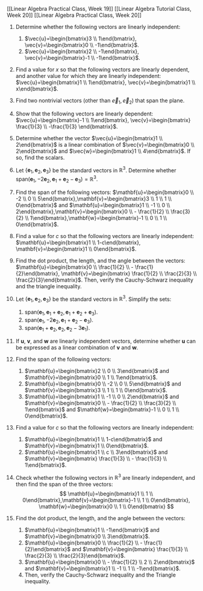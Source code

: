 [[Linear Algebra Practical Class, Week 19]]
[[Linear Algebra Tutorial Class, Week 20]]
[[Linear Algebra Practical Class, Week 20]]

1. Determine whether the following vectors are linearly independent:
	1. $\vec{u}=\begin{bmatrix}3 \\ 1\end{bmatrix}, \vec{v}=\begin{bmatrix}0 \\ -1\end{bmatrix}$.
	2. $\vec{u}=\begin{bmatrix}2 \\ -1\end{bmatrix}, \vec{v}=\begin{bmatrix}-1 \\ -1\end{bmatrix}$.

2. Find a value for $x$ so that the following vectors are linearly dependent, and another value for which they are linearly independent: $\vec{u}=\begin{bmatrix}1 \\ 1\end{bmatrix}, \vec{v}=\begin{bmatrix}1 \\ x\end{bmatrix}$.

3. Find two nontrivial vectors (other than $\vec{e}_{1},\vec{e}_{2}$) that span the plane.

4. Show that the following vectors are linearly dependent: $\vec{u}=\begin{bmatrix}-1 \\ 1\end{bmatrix}, \vec{v}=\begin{bmatrix} \frac{1}{3} \\ -\frac{1}{3} \end{bmatrix}$.

5. Determine whether the vector $\vec{u}=\begin{bmatrix}1 \\ 2\end{bmatrix}$ is a linear combination of $\vec{v}=\begin{bmatrix}0 \\ 2\end{bmatrix}$ and $\vec{w}=\begin{bmatrix}1 \\ 4\end{bmatrix}$. If so, find the scalars.

6. Let $\{\mathbf{e}_{1},\mathbf{e}_{2},\mathbf{e}_{3}\}$ be the standard vectors in $\mathbb{R}^{3}$. Determine whether $\text{span}(\mathbf{e}_{1},-2\mathbf{e}_{2},\mathbf{e}_{1}+\mathbf{e}_{2}-\mathbf{e}_{3})=\mathbb{R}^{3}$.

7. Find the span of the following vectors: $\mathbf{u}=\begin{bmatrix}0 \\ -2 \\ 0 \\ 5\end{bmatrix},\mathbf{v}=\begin{bmatrix}3 \\ 1 \\ 1 \\ 0\end{bmatrix}$ and $\mathbf{u}=\begin{bmatrix}1 \\ -1 \\ 0 \\ 2\end{bmatrix},\mathbf{v}=\begin{bmatrix}0 \\ - \frac{1}{2} \\ \frac{3}{2} \\ 1\end{bmatrix},\mathbf{w}=\begin{bmatrix}-1 \\ 0 \\ 1 \\ 0\end{bmatrix}$.

8. Find a value for $c$ so that the following vectors are linearly independent: $\mathbf{u}=\begin{bmatrix}1 \\ 1-c\end{bmatrix}, \mathbf{v}=\begin{bmatrix}1 \\ 0\end{bmatrix}$.

9. Find the dot product, the length, and the angle between the vectors: $\mathbf{u}=\begin{bmatrix}0 \\ \frac{1}{2} \\ - \frac{1}{2}\end{bmatrix}, \mathbf{v}=\begin{bmatrix} \frac{1}{2} \\ \frac{2}{3} \\ \frac{2}{3}\end{bmatrix}$. Then, verify the Cauchy-Schwarz inequality and the triangle inequality.

10. Let $\{\mathbf{e}_{1},\mathbf{e}_{2},\mathbf{e}_{3}\}$ be the standard vectors in $\mathbb{R}^{3}$. Simplify the sets:
	1. $\text{span}(\mathbf{e}_{1},\mathbf{e}_{1}+\mathbf{e}_{2},\mathbf{e}_{1}+\mathbf{e}_{2}+\mathbf{e}_{3})$.
	2. $\text{span}(\mathbf{e}_{1},-2\mathbf{e}_{2},\mathbf{e}_{1}+\mathbf{e}_{2}-\mathbf{e}_{3})$.
	3. $\text{span}(\mathbf{e}_{1}+\mathbf{e}_{2},\mathbf{e}_{2},\mathbf{e}_{2}-3\mathbf{e}_{1})$.

11. If $\mathbf{u}$, $\mathbf{v}$, and $\mathbf{w}$ are linearly independent vectors, determine whether $\mathbf{u}$ can be expressed as a linear combination of $\mathbf{v}$ and $\mathbf{w}$.

12. Find the span of the following vectors:
	1. $\mathbf{u}=\begin{bmatrix}2 \\ 0 \\ 3\end{bmatrix}$ and $\mathbf{v}=\begin{bmatrix}0 \\ 1 \\ 1\end{bmatrix}$.
	2. $\mathbf{u}=\begin{bmatrix}0 \\ -2 \\ 0 \\ 5\end{bmatrix}$ and $\mathbf{v}=\begin{bmatrix}3 \\ 1 \\ 1 \\ 0\end{bmatrix}$.
	3. $\mathbf{u}=\begin{bmatrix}1 \\ -1 \\ 0 \\ 2\end{bmatrix}$ and $\mathbf{v}=\begin{bmatrix}0 \\ - \frac{1}{2} \\ \frac{3}{2} \\ 1\end{bmatrix}$ and $\mathbf{w}=\begin{bmatrix}-1 \\ 0 \\ 1 \\ 0\end{bmatrix}$.

13. Find a value for $c$ so that the following vectors are linearly independent:
	1. $\mathbf{u}=\begin{bmatrix}1 \\ 1-c\end{bmatrix}$ and $\mathbf{v}=\begin{bmatrix}1 \\ 0\end{bmatrix}$.
	2. $\mathbf{u}=\begin{bmatrix}1 \\ c \\ 3\end{bmatrix}$ and $\mathbf{v}=\begin{bmatrix} \frac{1}{3} \\ - \frac{1}{3} \\ 1\end{bmatrix}$.

14. Check whether the following vectors in $\mathbb{R}^{3}$ are linearly independent, and then find the span of the three vectors:
$$
\mathbf{u}=\begin{bmatrix}1 \\ 1 \\ 0\end{bmatrix},\mathbf{v}=\begin{bmatrix}-1 \\ 1 \\ 0\end{bmatrix}, \mathbf{w}=\begin{bmatrix}0 \\ 1 \\ 0\end{bmatrix}
$$

15. Find the dot product, the length, and the angle between the vectors:
	1. $\mathbf{u}=\begin{bmatrix}1 \\ -1\end{bmatrix}$ and $\mathbf{v}=\begin{bmatrix}0 \\ 3\end{bmatrix}$.
	2. $\mathbf{u}=\begin{bmatrix}0 \\ \frac{1}{2} \\ - \frac{1}{2}\end{bmatrix}$ and $\mathbf{v}=\begin{bmatrix} \frac{1}{3} \\ \frac{2}{3} \\ \frac{2}{3}\end{bmatrix}$.
	3. $\mathbf{u}=\begin{bmatrix}0 \\ - \frac{1}{2} \\ 2 \\ 2\end{bmatrix}$ and $\mathbf{v}=\begin{bmatrix}1 \\ -1 \\ 1 \\ -1\end{bmatrix}$.
	4. Then, verify the Cauchy-Schwarz inequality and the Triangle inequality.